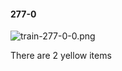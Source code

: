 #### 277-0
![train-277-0-0.png](https://github.com/lil-lab/nlvr/raw/master/nlvr/train/images/54/train-277-0-0.png "train-277-0-0.png")

There are 2 yellow items